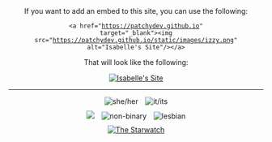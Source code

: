 <div style="text-align: center;">
If you want to add an embed to this site, you can use the following:

<code>&lt;a href="https://patchydev.github.io" target="_blank"&gt;&lt;img src="https://patchydev.github.io/static/images/izzy.png" alt="Isabelle's Site"/&gt;&lt;/a&gt;</code>

That will look like the following:

<a href="https://patchydev.github.io" target="_blank"><img src="https://patchydev.github.io/static/images/izzy.png" alt="Isabelle's Site"/></a>
</div>

<hr>
<div style="text-align: center;">
  <img src="/images/she_her.png" alt="she/her" style="display: inline-block; margin: 0 5px;">
  <img src="/images/it_its.png" alt="it/its" style="display: inline-block; margin: 0 5px;">
</div>

<div style="text-align: center; margin-top: 10px;">
  <a href="https://trans.fish"><img src="/images/trans.png" style="display: inline-block; margin: 0 5px;"></a>
  <img src="/images/enby.png" alt="non-binary" style="display: inline-block; margin: 0 5px;">
  <img src="/images/lesbi.png" alt="lesbian" style="display: inline-block; margin: 0 5px;">
</div>

<div style="text-align: center; margin-top: 10px;">
  <a href="https://stellarwitch7.github.io" target="_blank"><img src="https://stellarwitch7.github.io/images/buttons/mine.png" alt="The Starwatch"></a>
</div>